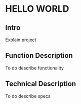 # HELLO WORLD 

## Intro

Explain project

## Function Description

To do describe functionality

## Technical Description

To do describe specs